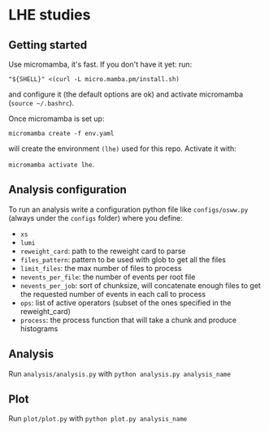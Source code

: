 # LHE studies

## Getting started
Use micromamba, it's fast. If you don't have it yet:
run:

`"${SHELL}" <(curl -L micro.mamba.pm/install.sh)`

and configure it (the default options are ok) and activate micromamba (`source ~/.bashrc`).

Once micromamba is set up:

`micromamba create -f env.yaml`

will create the environment `(lhe)` used for this repo.
Activate it with:

`micromamba activate lhe`.


## Analysis configuration
To run an analysis write a configuration python file like `configs/osww.py` (always under the `configs` folder) where you define:
* `xs` 
* `lumi` 
* `reweight_card`: path to the reweight card to parse
* `files_pattern`: pattern to be used with glob to get all the files
* `limit_files`: the max number of files to process
* `nevents_per_file`: the number of events per root file
* `nevents_per_job`: sort of chunksize, will concatenate enough files to get the requested number of events in each call to process
* `ops`: list of active operators (subset of the ones specified in the reweight_card)
* `process`: the process function that will take a chunk and produce histograms


## Analysis
Run `analysis/analysis.py` with `python analysis.py analysis_name` 

## Plot
Run `plot/plot.py` with `python plot.py analysis_name` 



